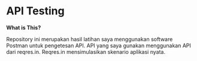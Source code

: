 # API Testing

**What is This?**

Repository ini merupakan hasil latihan saya menggunakan software Postman untuk pengetesan API. API yang saya gunakan menggunakan API dari reqres.in. Reqres.in mensimulasikan skenario aplikasi nyata.
